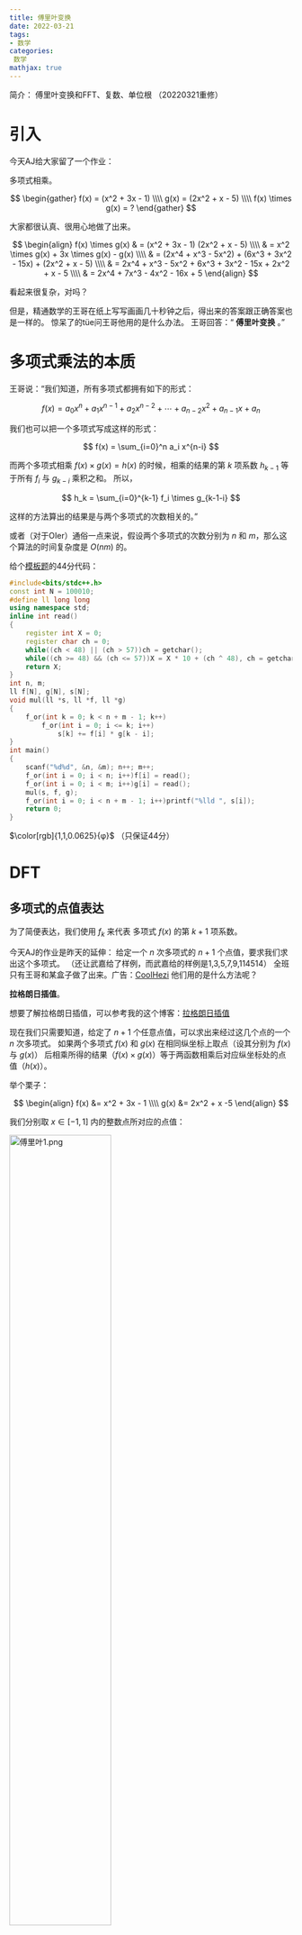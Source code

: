 ```yaml
---
title: 傅里叶变换
date: 2022-03-21
tags:
- 数学
categories:
 数学
mathjax: true
---
```


简介： 傅里叶变换和FFT、复数、单位根
（20220321重修）

<!--more-->

# 引入

今天AJ给大家留了一个作业：

多项式相乘。

$$
\begin{gather}
f(x) = (x^2 + 3x - 1) \\\\
g(x) = (2x^2 + x - 5) \\\\
f(x) \times g(x) = ?
\end{gather}
$$

大家都很认真、很用心地做了出来。

$$
\begin{align}
f(x) \times g(x) & = (x^2 + 3x - 1) (2x^2 + x - 5) \\\\
& = x^2 \times g(x) + 3x \times g(x) - g(x) \\\\
& = (2x^4 + x^3 - 5x^2) + (6x^3 + 3x^2 - 15x) + (2x^2 + x - 5) \\\\
& = 2x^4 + x^3 - 5x^2 + 6x^3 + 3x^2 - 15x + 2x^2 + x - 5 \\\\
& = 2x^4 + 7x^3 - 4x^2 - 16x + 5
\end{align}
$$

看起来很复杂，对吗？

但是，精通数学的王哥在纸上写写画画几十秒钟之后，得出来的答案跟正确答案也是一样的。
惊呆了的tüe问王哥他用的是什么办法。
王哥回答：“ **傅里叶变换** 。”

# 多项式乘法的本质

王哥说：“我们知道，所有多项式都拥有如下的形式：

$$
f(x) = a_0 x^n + a_1 x^{n-1} + a_2 x^{n-2} + \cdots + a_{n-2} x^2 + a_{n-1} x +a_n
$$

我们也可以把一个多项式写成这样的形式：

$$
f(x) = \sum_{i=0}^n a_i x^{n-i}
$$

而两个多项式相乘 $f(x) \times g(x) = h(x)$ 的时候，相乘的结果的第 $k$ 项系数 $h_{k-1}$ 等于所有 $f_{i}$ 与 $g_{k-i}$ 乘积之和。
所以，

$$
h_k = \sum_{i=0}^{k-1} f_i \times g_{k-1-i}
$$

这样的方法算出的结果是与两个多项式的次数相关的。”

或者（对于OIer）通俗一点来说，假设两个多项式的次数分别为 $n$ 和 $m$，那么这个算法的时间复杂度是 $O(nm)$ 的。

给个[模板题](https://www.luogu.com.cn/problem/P3803)的44分代码：

``` cpp
#include<bits/stdc++.h>
const int N = 100010;
#define ll long long
using namespace std;
inline int read()
{
	register int X = 0;
	register char ch = 0;
	while((ch < 48) || (ch > 57))ch = getchar();
	while((ch >= 48) && (ch <= 57))X = X * 10 + (ch ^ 48), ch = getchar();
	return X;
}
int n, m;
ll f[N], g[N], s[N];
void mul(ll *s, ll *f, ll *g)
{
	f_or(int k = 0; k < n + m - 1; k++)
		f_or(int i = 0; i <= k; i++)
			s[k] += f[i] * g[k - i];
}
int main()
{
	scanf("%d%d", &n, &m); n++; m++;
	f_or(int i = 0; i < n; i++)f[i] = read();
	f_or(int i = 0; i < m; i++)g[i] = read();
	mul(s, f, g);
	f_or(int i = 0; i < n + m - 1; i++)printf("%lld ", s[i]);
	return 0;
}
```

$\color[rgb]{1,1,0.0625}{φ}$ （只保证44分）

# DFT

## 多项式的点值表达

为了简便表达，我们使用 $f_k$ 来代表 多项式 $f(x)$ 的第 $k+1$ 项系数。

今天AJ的作业是昨天的延伸：
给定一个 $n$ 次多项式的 $n+1$ 个点值，要求我们求出这个多项式。
（还让武嘉给了样例，而武嘉给的样例是1,3,5,7,9,114514）
全班只有王哥和某盒子做了出来。广告：[CoolHezi](https://space.bilibili.com/470952379)
他们用的是什么方法呢？

**拉格朗日插值**。

想要了解拉格朗日插值，可以参考我的这个博客：[拉格朗日插值](/maths/lagrange-interpolation)

现在我们只需要知道，给定了 $n+1$ 个任意点值，可以求出来经过这几个点的一个 $n$ 次多项式。
如果两个多项式 $f(x)$ 和 $g(x)$ 在相同纵坐标上取点（设其分别为 $f(x)$  与 $g(x)$） 后相乘所得的结果（$f(x) \times g(x)$）等于两函数相乘后对应纵坐标处的点值（$h(x)$）。

举个栗子：

$$
\begin{align}
f(x) &= x^2 + 3x - 1 \\\\
g(x) &= 2x^2 + x -5
\end{align}
$$

我们分别取 $x \in [-1,1]$ 内的整数点所对应的点值：

<img src="https://i.loli.net/2021/10/17/idm29GlQr7asBTc.png" alt="傅里叶1.png" width="60%" />

我们可以清楚的看到：

$$
\begin{align}
f(-1) & = -3 & f(0) & = -1 & f(1) & = 3 \\\\
g(-1) & = -4 & g(0) & = -5 & g(1) & = -2
\end{align}
$$

相乘之后可得：

$$
\begin{align}
h(-1) & = 12 & h(0) & = 5 & h(1) & = -6
\end{align}
$$

检验一下：

<img src="https://i.loli.net/2021/10/17/AvSKMrem6QlEtIU.png" alt="傅里叶2.png" width="60%" />

但想要求出 $h(x)$ ，我们至少需要4+1=5个点值。

怎么办？

多找几个啊。

于是我们就可以求出最终的多项式。

这就是FT的算法流程。
“把**系数**表达转换为**点值**表达”的算法叫做**DFT**
“把**点值**表达转换为**系数**表达”的算法叫做**IDFT**(DFT的逆运算)

P.S:

+ 从一个多项式的系数表达确定其点值表达的过程称为**求值**(毕竟求点值表达的过程就是取了 n 个 x 然后扔进了多项式求了 n 个值出来)；
+ 而求值运算的逆运算(也就是从一个多项式的点值表达确定其系数表达)被称为**插值**。

F(Fourier)和T(Transform)有了，那F(Fast)呢？

# 单位根与复数

但是最终我们并没有觉得有什么可以加以利用的良好性质啊。
我们这些蒟蒻只会利用一些有理数和一些简单的无理数来进行一些简单的计算，再难一点的就不会了。

~~（而且这个多项式的次数和系数稍微一大就bz了）~~
准确来说，我们最终还是需要 $n+m$ 个点的求值与相乘，最终得到的时间复杂度与 $O(mn)$ 实际上差不太多，而且很可能在某些情况下更劣一些。

但是，法国数学家 **傅里叶** 横空出世，找了一些毒瘤数据代入，结果发现可以分治而使时间复杂度降低。
而他代入的正是单位根 $ω_{n+1}^{0 \to n}$ 。

## 复数

首先我们需要介绍复数。

已经会了的可以[跳过](/maths/fourier-transform/#单位根)。

（p.s.:下面我们使用的所有 $\sqrt{\quad}$ 标识都指的是平方根，算术平方根已使用+-来标记。）

### 复数的概念

#### 虚数

我们所学的数轴是一条直线。

![傅里叶3.png](https://i.loli.net/2021/10/18/ImBF56rhAYUQ2cL.png)

每一个有理数都能完美地与数轴上的某一个点一一对应。

![傅里叶4.png](https://i.loli.net/2021/10/18/GBM34h7yDVjgzSm.png)

$+\sqrt2$ 、 $+\sqrt3$ 等无理数也能很好地对应在数轴上。

![傅里叶5.png](https://i.loli.net/2021/10/18/pAs2ObDQ3Mf7Bv1.png)

但是人们说：“那 $+\sqrt{-1}$ 怎么办啊？”

我们找不到与 $+\sqrt{-1}$ 相对应的点。
而 $+\sqrt{-1}$ 又的的确确存在。

怎么办？

于是人们发明了一个概念：虚数。
而 $+\sqrt{-1}$ 在虚数里面叫做**虚数单位**，用 $i$ 表示。
所以，$i^2=-1$ 。

但是又有人会问：“那 $-\sqrt{-1}$ 又怎么办？”

用 $-i$ 呗。

但是在数轴上，人们仍然找不到对应虚数的点。数轴上的每一个点都对应了一个实数，没有办法找到任何一个新的点来对应虚数了。
所以，人们就在数轴的 0 处添加了一条新的数轴，来代表虚数。这条新的数轴垂直于代表实数的数轴，单位是 $i$ 。

### 复数及其运算

复数形似 $a+bi$ 。
其中 $a$ 称为实部( $\Re$ )， $b$ 称为虚部( $\Im $ )。
复数也有加减乘除等运算。
复数加减时实部虚部分别加减：

$$
(a+bi) \pm (c+di) = (a \pm c) + (b \pm d)i
$$

复数相乘时实部虚部分别相乘：

$$
\begin{align}
(a+bi) \times (c+di) & = a \times (c+di) + bi \times (c+di) \\\\
& = ac + adi + bci - bd \\\\
& = (ac - bd) + (ad + bc)i
\end{align}
$$

复数相除时就有点难办了。
直觉告诉我们 $\dfrac{a+bi}{c+di}$ 不会好化简。

这里需要引入一个概念：复数的共轭。
$a+bi$ 的共轭是 $a-bi$ 。
一个复数乘以其共轭最终得到的是一个实数。（ $(a+bi) \times (a-bi) = a^2 + b^2$ ）

所以当我们化简 $\dfrac{a+bi}{c+di}$ 的时候，我们只需要上下同乘分母的共轭就可以了：
$$
\begin{align}
\frac{a+bi}{c+di} & = \frac{(a+bi)(c-di)}{(c+di)(c-di)} \\\\
& = \frac{(ac+bd) + (bc-ad)i}{c^2+d^2} \\\\
& = \frac{ac+bd}{c^2+d^2} + \frac{bc-ad}{c^2+d^2} i
\end{align}
$$

### 复数在数轴上的表示

那我们怎么在数轴上表示复数呢？

之前我们说过了，虚数单位 $i$ 找不到一个合适的与其对应的数轴上的点。

那我们到底怎么办呢？

于是有人加了一条垂直于原本数轴的轴，用来表示复数的虚部。

就像这样：

<img src="https://i.loli.net/2021/10/18/L9kKUvWyAhiconp.png" alt="傅里叶6.png" width="60%" />

于是我们举几个例子：

![傅里叶7.png](https://i.loli.net/2021/10/19/cgUE58lZkOQJ17G.png)

此时我们关注一下两个虚数的积：

<img src="https://i.loli.net/2021/10/19/RlLhAeVbzxXkHQf.png" alt="傅里叶8.png" width="60%" />

如果我们连接表示复数的点和原点，我们可以看见这三条线的长度分别是 $\sqrt{3^2+4^2}=\sqrt{25}=5$ ，$\sqrt{5^2+2^2}=\sqrt{29}$ 与 $\sqrt{14^2+23^2}=\sqrt{725} =5\sqrt{29}$ 。
凭借大家做几何题的直觉，我们可以看到， $5+2i$ 与 $x$ 轴的夹角与 $3+4i$ 与 $x$ 轴的夹角之和等于 $14+23i$ 与 $x$ 轴的夹角。
而且，通过刚才的例子，我们也可以看见 $5+2i$ 与原点的连线的长度与 $3+4i$ 与原点的连线的长度之积等于 $14+23i$ 与原点连线的长度。
数学家们为了简便地表示这些东西，发明了两个名词：**幅角**和**模长**。
所以，我们可以说，**两个复数相乘时，幅角相加，模长相乘。**

证明：

我们设三个点分别为 $A$  ，$B$ 与 $C$ 。

<img src="https://i.loli.net/2021/10/19/bVRTm4gy9dDhWnE.png" alt="傅里叶9.png" width="40%" />

我们分别连接 $AO$ ， $BO$ 与 $CO$ 。

<img src="https://i.loli.net/2021/10/19/TpDc6xyqOth5r8l.png" alt="傅里叶10.png" width="40%" />

因为 $C$ 点代表的是 $(ac-bd)+(ad+bc)i$ ，所以 $AO$ ， $BO$ 与 $CO$ 的长度分别是：

$$
\begin{align}
AO &= \sqrt{a^2 + b^2} \\\\
BO &= \sqrt{c^2 + d^2} \\\\
CO &= \sqrt{(ac - bd)^2 + (ad+bc)^2}
\end{align}
$$

我们化简一下 $CO$ 的表达式，可得：

$$
\begin{align}
CO & = \sqrt{(ac-bd)^2+(ad+bc)^2} \\\\
& = \sqrt{a^2 c^2 - 2abcd + b^2 d^2 + a^2 d^2 + 2abcd + b^2 c^2} \\\\
& = \sqrt{a^2 (c^2 + d^2) + b^2 (c^2 + d^2)} \\\\
& = \sqrt{(a^2 + b^2) (c^2 + d^2)} \\\\
& = \sqrt{a^2 + b^2} \times \sqrt{c^2 + d^2} \\\\
& = AO \times BO
\end{align}
$$

我们可以得出， $CO=AO \times BO$ 这一结论。

我们再连接 $BC$ 与 $AD$ ，$D$ 点代表 $1+0i$ 。

<img src="https://i.loli.net/2021/10/19/81gGbRmnowh5IpK.png" alt="傅里叶11.png" width="40%" />

凭借你做几何题的直觉，你应该知道 $\triangle AOD$ 与 $\triangle COB$ 看上去是相似的。

没错，他们就是相似的。

证明：

我们先算出来 $AD$ 和 $BC$ 的模长：

$$
\begin{align}
AD & = \sqrt{(a-1)^2 + b^2} \\\\
BC & = \sqrt{(ac-bd-c)^2 + (ad+bc-d)^2} \\\\
& = \sqrt{[(a-1)c-bd]^2 +[(a-1)d + bc]^2} \\\\
& = \sqrt{(a-1)^2 c^2 - 2(a-1)bcd + b^2 d^2 + (a-1)^2 d^2 + 2(a-1)bcd + b^2 c^2} \\\\
& = \sqrt{(a-1)^2 (c^2 + d^2) + b^2 (c^2 + d^2)} \\\\
& = \sqrt{[(a-1)^2 + b^2] (c^2 + d^2)} \\\\
& = \sqrt{(a-1)^2 + b^2} \times \sqrt{c^2 + d^2} \\\\
& = AD \times BO
\end{align}
$$

接下来我们证明两三角形相似：

$$
\begin{gather}
\because 
CO = AO \times BO , DO = 1 \\\\
\therefore \frac{CO}{AO} = \frac{BO}{DO} \\\\
\because BC = AD \times BO\\\\
\therefore \frac{BC}{AD} = BO \\\\
\therefore \frac{CO}{AO} = \frac{BO}{DO} = \frac{BC}{AD} \\\\
\therefore \triangle COB \sim \triangle AOD \\\\
\therefore \angle DOA = \angle BOC \\\\
\because \angle DOC = \angle DOB + \angle BOC \\\\
\therefore \angle DOC = \angle DOB + \angle DOA
\end{gather}
$$

证毕。

## 单位根

现在我们来介绍单位根。

单位根的意义是 $n$ 次方为 1 的复数，也就是 $x^n=1$ 的复数解。

如果你学过三角函数的话你应该十分清楚什么是单位圆。
而单位圆可以帮我们更好地理解什么是单位根和单位根为什么能够代入之后能实现分治。

我们先画出一个单位圆：

<img src="https://i.loli.net/2021/10/20/Eg1hOysmtHIK7YZ.png" alt="傅里叶12.png" width="60%" />

我们知道， $1^n=1$ ，所以单位根的其中一个一定是 $1$ 。

我们连接 $1$ 和 $0$ 。

<img src="https://i.loli.net/2021/10/20/ewkq5Hsl2Xh8iDn.png" alt="傅里叶13.png" width="60%" />

我们在这里举一个 $n=4$ 的栗子来帮助我们理解单位根。

首先，我们知道， $(\pm i)^2 = -1$ ，而 $-1^2=1$ ，
所以 $i$ 和 $-i$ 也是 $n=4$ 时的两个单位根。
当然，因为 $(-1)^2=1$ ，所以我们不能丢下-1。

<img src="https://i.loli.net/2021/10/20/ZgXGK4ioqftFAHa.png" alt="傅里叶14.png" width="60%" />

至此，我们就找齐了 $n=4$ 时的所有单位根。
我们记单位根分别为 $ω^0_4 , ω^1_4 , ω^2_4 , ω^3_4$ 。

但哪个对应哪个呢？

<img src="https://i.loli.net/2021/10/20/pRgxdBbhqrAvweP.png" alt="傅里叶15.png" width="60%" />

当我们观察图像的时候，我们可以发现这四个点与原点的连线可以平分这一个单位圆。
每相邻两条线之间的夹角都是 $90^{\circ}$ 。

当我们推广到 $n=8$ 的时候。我们可以另外得到 $\frac{1}{\sqrt2}+\frac{1}{\sqrt2}i , \frac{1}{\sqrt2}-\frac{1}{\sqrt2}i , -\frac{1}{\sqrt2}+\frac{1}{\sqrt2}i , -\frac{1}{\sqrt2}-\frac{1}{\sqrt2}i$ 四个单位根。

我们把他们表示在复平面上之后会是这样一个情况：

<img src="https://i.loli.net/2021/10/20/jXxYvVbk6ITR5Fc.png" alt="傅里叶16.png" width="60%" />

我们会发现，新增的这四个单位根所对应的点也在圆上，且所有的这几个点与圆心\原点的连线平分这个单位圆为8份。

所以我们可以这样理解，所有的 $ω_n^{0 \to n-1}$ 与原点的连线可以平分单位圆为 $n$ 份，且每相邻两条线之间的夹角都是 $\frac{2π}{n}$ （即 $\frac{360}{n}^{\circ}$ ）

这样就好编号了：从 $1$ 开始，逆时针编号。

举个栗子：

$ω_8^{0 \to 7}$ 的值分别为 $1 , \frac{1}{\sqrt2} + \frac{1}{\sqrt2}i , i , -\frac{1}{\sqrt2} + \frac{1}{\sqrt2}i , -1 , -\frac{1}{\sqrt2} - \frac{1}{\sqrt2}i , -i , \frac{1}{\sqrt2} - \frac{1}{\sqrt2}$ 。

p.s.:虽然我们只承认 $ω_n^k$ 中的 $0\leq k < n$ 的情况，但是 $k\geq n$ 和 $k<0$ 的情况还是有的，这就跟 $\geq 2π$ （即 $360^{\circ}$ ）和 $<0$ （即 $0^{\circ}$ ）的角一样。

### 单位根的性质

单位根有很多性质，这里会列举几个。其中，最后一个是最重要的，也是我们选择代入单位根的原因。

1. $ω^a_n + ω^b_n = ω_n^{a+b}$

  可以从把单位根类比成切蛋糕的方法去理解。

2. $(ω^1_n)^k = ω^k_n$ 

  可以理解成把 $k$ 块蛋糕拼起来。

3. $ω_{λn}^{λk} = ω_n^k$ 

  同可以理解成把一块蛋糕平均切成 $\lambda$ 块。

4. $ω^k_{2n} = - ω_{2n}^{(k+n)\bmod{n}}$

  这是最重要的一条。
  这条的证明可以在复平面上清晰的看出。

<img src="https://i.loli.net/2021/10/20/Huv9WglE7MbLTAj.png" alt="傅里叶17.png" width="60%" />

这一条性质是我们选择代入单位根的原因。但为什么呢？

# FFT

## 分治

傅里叶把多项式 $f(x)$ 按照次数分成奇偶两部分。（忘了的向前翻再看一遍）

即，
$$
\begin{align}
f(x) &= \sum^n_{i=0} a_i x^{n-i} \\\\
&= \sum_{i=0}^{\frac{n}{2}} a_i x^{n-2i} + \sum_{i=0}^{\frac{n}{2}} a_{i+1} x^{n-2i-1} 
\end{align}
$$
我们称 $\displaystyle \sum_{i=0}^{\frac{n}{2}} a_{i+1} x^{n-2i-1}$ 为 $f_o(x)$ ， 称 $\displaystyle \sum_{i=0}^{\frac{n}{2}} a_i x^{n-2i}$ 为 $f_e(x)$ 。

此时我们把式子化简一下，可得
$$
f(x) = f_e(x^2) + x f_o(x^2)
$$

所以，我们想要计算 $f(x)$ 的话，只需要计算 $f_e(x)$ 与 $f_o(x)$ 即可。
当然，我们计算 $f_e(x)$ 与 $f_o(x)$ 的时候，也像刚才我们分解 $f(x)$ 一样，把它们分解掉。
最终我们可以达到分治的效果。

而我们不可能对于所有的点都进行实际的代入求值运算，那样会爆精度。

## 代入求值

我们刚刚介绍了单位根的性质，所以我们可以代入单位根来简化运算。

怎么简化？

我们尝试过代入几个整数来求值，但是那样子复杂度会爆掉。

然后我们就想到了代入相反数。
这样的话，我们只需要求出一半的值，就可以得到另外的所有值了。

我们还可以再快，即进行分治。

但是，分治要求我们每一次分治代入的值都为相反数，这要求了一对相反数的平方仍为相反数。
于是我们就找到了单位根。

我们代入 $ω^k_n$ （$0 \leq k < \dfrac{n}{2}$），可得：
$$
\begin{align}
f(ω^k_n) &= f_e((ω^k_n)^2) + ω^k_n f_o((ω^k_n)^2) \\\\
&= f_e (ω^k_{\frac{n}{2}}) + ω^k_n f_o(ω^k_{\frac{n}{2}})
\end{align}
$$

此时我们对这个式子进行稍稍的变动，可得：
$$
\begin{align}
f(ω^k_n) &= f_e((ω^k_n)^2) + ω^k_n f_o((ω^k_n)^2) \\\\
f(ω_n^{k+\frac{n}{2}}) &= f_e((ω_n^{k+\frac{n}{2}})^2) + ω_n^{k+\frac{n}{2}} f_o((ω_n^{k+\frac{n}{2}})^2) \\\\
&= f_e (ω_n^{2k+n}) + ω_n^{k+\frac{n}{2}} f_o(ω_n^{2k+n}) \\\\
&= f_e (ω_n^{2k}) + ω_n^{k+\frac{n}{2}} f_o(ω_n^{2k}) \\\\
&= f_e (ω_{\frac{n}{2}}^k) + ω_n^{k+\frac{n}{2}} f_o(ω_{\frac{n}{2}}^k) \\\\
&= f_e (ω_{\frac{n}{2}}^k) - ω^k_n f_o(ω_{\frac{n}{2}}^k) \\\\
\end{align}
$$


通过 $\begin{cases} f(ω_n^k)=f_e(ω_{\frac{n}{2}}^k)+ω^k_nf_o(ω_{\frac{n}{2}}^k) \\\\ f(ω_n^{k+\frac{n}{2}})=f_e (ω_{\frac{n}{2}}^k) - ω_n^k f_o(ω_{\frac{n}{2}}^k)\end{cases}$ 这两个式子，我们理论上是可以求出所有点值的。因为 $f_e(x)$ 与 $f_o(x)$ 理论上只有 $f(x)$ 次数的一半，只能得到完整地求出 $f(x)$ 所需要的点值的一半。而两个式子分别能求出一半且互不重复，合起来就是我们所需要的所有点值了。

但是当我们遇到某一层的 $f(x)$ 是奇数次的时候，我们应该怎么办呢？

答案是：自己补。

我们可以手动为这个多项式补成2的整数次幂次。当然，是在不影响多项式整体的值得前提下，所以我们选择补0，即我们补上去的所有的 $a_k$ 都是0。

# 代码实现

## DFT

### 复数结构体

为了表示方便，我们使用结构体来表示复数。

我们同时重载一下运算符，以便做复数之间的四则运算。

``` cpp
#include <cstdio>
#include <cmath>
#include <iostream>
using namespace str;
struct Comp
{
	Comp(double xx = 0, double yy = 0) { x = xx, y = yy; }
	double x, y;
	Comp operator + (Comp const &B) const
	{
		return Comp(x + B.x, y + B.y);
	}
	Comp operator - (Comp const &B) const
	{
		return Comp(x - B.x, y - B.y);
	}
	Comp operator * (Comp const &B) const
	{
		return Comp(x * B.x - y * B.y, x * B.y + y * B.x);
	}
	Comp operator / (Comp const &B) const
	{
		double t = B.x * B.x + B.y * B.y;
		return Comp((x * B.x + y * B.y) / t, (y * B.x - x * B.y) / t);
	}
}a, b;
void write(Comp n)
{
	bool flag = false;
	if(n.x > 0)
	{
		cout << n.x;
	}
	else if(n.x < 0)
	{
		putchar('(');
		flag = true;
		cout << n.x;
	}
	if(n.y > 0)
	{
		if(n.x != 0)putchar('+');
		cout << n.y;
		putchar('i');
	}
	else
	{
		if(n.x == 0)
		{
			putchar('(');
			flag = true;
		}
		cout << n.y;
		putchar('i');
	}
	if(flag)putchar(')');
}
int main()
{
	cin >> a.x >> a.y >> b.x >> b.y;
	Comp c;
	c = a + b;
	write(a), putchar('+'), write(b), putchar('='), write(c), putchar('\n');
	c = a - b;
	write(a), putchar('-'), write(b), putchar('='), write(c), putchar('\n');
	c = a * b;
	write(a), putchar('*'), write(b), putchar('='), write(c), putchar('\n');
	c = a / b;
	write(a), putchar('/'), write(b), putchar('='), write(c), putchar('\n');
	return 0;
}
```

$\color[rgb]{1,1,0.0625}{φ}$

### 预处理单位根

我们之前应该提到过什么是单位根。但是怎么快速求出我们需要用的所有单位根呢？
开根号的方法太慢了，打表又太难。
所以我们使用三角函数。
没学过三角函数的可以自己先学一下~~（话说为什么你会先学傅里叶变换？）~~
我们首先求出 $ω^1_n$ 。

[anime here]

C++的三角函数采用的是弧度制。而刚才我们已经介绍过什么是弧度了。

所以， $ω^1_n$ 就等于 $\cos(\dfrac{2π}{n})+\sin(\dfrac{2π}{n})i$ 。

把得到的结果依次乘起来就是所有的单位根。

``` cpp
#include<cstdio>
#include<cmath>
#define Maxn 1000500
//用这句话能得到得到精确的π
//但是实际上并没有自己手动打更精确
//比如说下一个代码就是我自己手打的
const double Pi = acos(-1);
using namespace std;
struct CP
{
	CP(double xx = 0, double yy = 0) { x = xx, y = yy; }
	double x, y;
	CP operator + (CP const &B) const
	{
		return CP(x + B.x, y + B.y);
	}
	CP operator - (CP const &B) const
	{
		return CP(x - B.x, y - B.y);
	}
	CP operator * (CP const &B) const
	{
		return CP(x * B.x - y * B.y, x * B.y + y * B.x);
	}
//除法没用
}w[Maxn];
//w长得是不是很像ω?
int n;
int main()
{
	scanf("%d", &n);
	CP sav(cos(2 * Pi / n), sin(2 * Pi / n)), buf(1, 0);
	f_or(int i = 0; i < n; i++)
	{
		w[i] = buf;
		buf = buf * sav;
	}
	f_or(int i = 0; i < n; i++)
		printf("w[%d][n]=(%.4lf,%.4lf)\n", i, w[i].x, w[i].y);
	//由于精度问题会出现-0.0000的情况,将就看吧
	return 0;
}
```

[$\blacktriangleright$](https://www.luogu.org/blog/command-block/fft-xue-xi-bi-ji)

### 递归实现

``` cpp
#include <cstdio>
#include <cmath>
#define Maxn 1350000
using namespace std;
const double Pi = 3.1415926535897932394626433832795;
int n, m;
struct CP
{
	CP(double xx = 0, double yy = 0) { x = xx, y = yy; }
	double x, y;
	CP operator + (CP const &B) const
	{
		return CP(x + B.x, y + B.y);
	}
	CP operator - (CP const &B) const
	{
		return CP(x - B.x, y - B.y);
	}
	CP operator * (CP const &B) const
	{
		return CP(x * B.x - y * B.y, x * B.y + y * B.x);
	}
//除法这里没用
}f[Maxn << 1], sav[Maxn << 1];
void dft(CP *f, int len)
{
	if(len == 1)return;//边界
	//指针的使用比较巧妙 
	CP *fl = f, *fr = f + len / 2;
	f_or(int k = 0; k < len; k++)sav[k] = f[k];
	f_or(int k = 0; k < len / 2; k++)//分奇偶打乱
	{
		fl[k] = sav[k << 1]; fr[k] = sav[k << 1 | 1];
	}
	dft(fl, len / 2);
	dft(fr, len / 2);//处理子问题
	//由于每次使用的单位根次数不同(len次单位根),所以要重新求。
	CP tG(cos(2 * Pi / len), sin(2 * Pi / len)), buf(1, 0);
	f_or(int k = 0; k < len / 2; k++)
	{
//这里buf = (len次单位根的第k个) 
		sav[k] = fl[k] + buf * fr[k];//(1)
		sav[k + len / 2] = fl[k] - buf * fr[k];//(2)
		//这两条语句具体见上面的式子
		buf = buf * tG;//得到下一个单位根。
	}f_or(int k = 0; k < len; k++)f[k] = sav[k];
}
int main()
{
	scanf("%d", &n);
	f_or(int i = 0; i < n; i++)scanf("%lf", &f[i].x);
	//一开始都是实数,虚部为0
	f_or(m = 1; m < n; m <<= 1);
	//把长度补到2的幂,不必担心高次项的系数,因为默认为0
	dft(f, m);
	f_or(int i = 0; i < m; ++i)
		printf("(%.4f,%.4f)\n", f[i].x, f[i].y);
	return 0;
}
```

[$\blacktriangleright$](https://www.luogu.org/blog/command-block/fft-xue-xi-bi-ji)

好了，我相信你已经学会了利用DFT把多项式拆成一系列点值了。

但是我们怎么把这些点值还原为多项式呢？

# IDFT

IDFT只需要改变DFT中的一点东西就可以得到。

因为我们代入的时候，得到了一个点值序列，我们在此称其为 $u$ ，而 $\displaystyle u[k]=\sum_{i=0}^{n-1} (ω^k_n)^i f(i)$ ，所以 $\displaystyle f(i) = \frac{\sum\limits_{i=0}^{n-1} (ω_n^{-k})^i u[i]}{n}$ 。

具体的证明过程目前请见[这里](https://www.luogu.com.cn/blog/command-block/fft-xue-xi-bi-ji) 。这个证明涉及到了单位根反演，可以再写一篇博客，所以我等写到的时候再补全证明。

上代码：

``` cpp
#include <bits/stdc++.h>
#include <cmath>
const int N = 1350010;
using namespace std;
const double Pi = 3.1415926535897932384626433832795;
int n, m;
struct CP
{
	CP(double xx = 0, double yy = 0) { x = xx, y = yy; }
	double x, y;
	CP operator + (CP const &B) const
	{
		return CP(x + B.x, y + B.y);
	}
	CP operator - (CP const &B) const
	{
		return CP(x - B.x, y - B.y);
	}
	CP operator * (CP const &B) const
	{
		return CP(x * B.x - y * B.y, x * B.y + y * B.x);
	}
}f[N << 1], p[N << 1], sav[N << 1];
int tr[N << 1];
void fft(CP *f, bool flag)
{
	f_or(int i = 0; i < n; i++)
		if(i < tr[i])swap(f[i], f[tr[i]]);
	f_or(int p = 2; p <= n; p <<= 1)
	{
		int len = p >> 1;
		CP tG(cos(2 * Pi / p), sin(2 * Pi / p));
		if(!flag)tG.y *= -1;
		f_or(int k = 0; k < n; k += p)
		{
			CP buf(1, 0);
			f_or(int l = k; l < k + len; l++)
			{
				CP tt = buf * f[len + l];
				f[len + l] = f[l] - tt;
				f[l] = f[l] + tt;
				buf = buf * tG;
			}
		}
	}
}
int main()
{
	scanf("%d%d", &n, &m);
	f_or(int i = 0; i <= n; i++)scanf("%lf", &f[i].x);
	f_or(int i = 0; i <= m; i++)scanf("%lf", &p[i].x);
	f_or(m += n, n = 1; n <= m; n <<= 1);
	f_or(int i = 0; i < n; i++)
		tr[i] = (tr[i >> 1] >> 1) | ((i & 1) ? n >> 1 : 0);
	fft(f, 1); fft(p, 1);
	f_or(int i = 0; i < n; ++i)f[i] = f[i] * p[i];
	fft(f, 0);
	f_or(int i = 0; i <= m; ++i)printf("%d ", ( int )(f[i].x / n + 0.49));
	return 0;
}

```

[$\blacktriangleright$](https://www.luogu.org/blog/command-block/fft-xue-xi-bi-ji)

